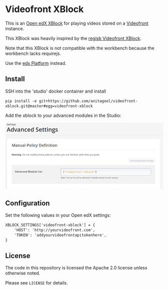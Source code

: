 # Videofront XBlock

This is an [Open edX XBlock](https://xblock.readthedocs.io/en/latest/) for playing videos stored on a [Videofront](https://github.com/anitagoel/videofront/) instance.

This XBlock was heavily inspired by the [regisb Videofront XBlock](https://github.com/regisb/videofront-xblock).

Note that this XBlock is not compatible with the workbench because the workbench lacks requirejs.

Use the [edx Platform](https://github.com/edx/devstack) instead.

## Install
SSH into the 'studio' docker container and install

    pip install -e git+https://github.com/anitagoel/videofront-xblock.git@master#egg=videofront-xblock

Add the xblock to your advanced modules in the Studio:

![Studio advanced settings](./config.png?raw=true) 

## Configuration

Set the following values in your Open edX settings:

    XBLOCK_SETTINGS['videofront-xblock'] = {
        'HOST': 'http://yourvideofront.com',
        'TOKEN': 'addyourvideofrontapitokenhere',
    }

## License

The code in this repository is licensed the Apache 2.0 license unless otherwise noted.

Please see `LICENSE` for details.
